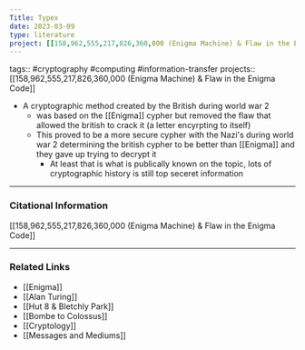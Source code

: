 ```yaml
---
Title: Typex
date: 2023-03-09
type: literature
project: [[158,962,555,217,826,360,000 (Enigma Machine) & Flaw in the Enigma Code]]
---
```

tags:: #cryptography #computing #information-transfer 
projects::[[158,962,555,217,826,360,000 (Enigma Machine) & Flaw in the Enigma Code]]


-   A cryptographic method created by the British during world war 2 
	- was based on the [[Enigma]] cypher but removed the flaw that allowed the british to crack it (a letter encyrpting to itself)
	- This proved to be a more secure cypher with the Nazi's during world war 2 determining the british cypher to be better than [[Enigma]] and they gave up trying to decrypt it
		- At least that is what is publically known on the topic, lots of cryptographic history is still top seceret information

---
### Citational Information

[[158,962,555,217,826,360,000 (Enigma Machine) & Flaw in the Enigma Code]]

---

### Related Links

- [[Enigma]]
- [[Alan Turing]]
- [[Hut 8 & Bletchly Park]]
- [[Bombe to Colossus]]
- [[Cryptology]]
- [[Messages and Mediums]]
